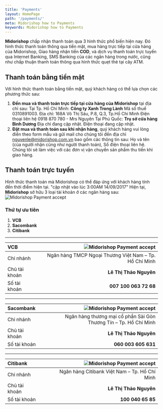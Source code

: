 ```yaml
---
title: 'Payments'
layout: HomePage
path: '/payments/'
meta: Midorishop how to Payments
keywords: Midorishop how to Payments
---
```


**Midorishop** chấp nhận thanh toán qua 3 hình thức phổ biến hiện nay. Đó hình thức thanh toán thông qua tiền mặt, mua hàng trực tiếp tại cửa hàng của Midorishop, Giao hàng nhận tiền **COD**, và dịch vụ thanh toán trực tuyến qua Internet Banking, SMS Banking của các ngân hàng trong nước, cũng như chấp thuận thanh toán thông qua hình thức quẹt thẻ tại cây ATM.

## Thanh toán bằng tiền mặt

Với hình thức thanh toán bằng tiền mặt, quý khách hàng có thể lựa chọn các phương thức sau:
1. **Đến mua và thanh toán trực tiếp tại cửa hàng của Midorishop** tại địa chỉ sau:
Tại Tp. Hồ Chí Minh:
**Công ty Xanh Trong Lành**
Mã số thuế 0310891003.
Địa chỉ: 168A Võ Thị Sáu, P.8, Q.3, Tp.Hồ Chí Minh
Điện thoại liên hệ 0918 870 780 - Mrs Nguyên
Tại Phú Quốc:
**Trụ sở cửa hàng Bình Dương**
Địa chỉ đang cập nhật.
Điện thoại đang cập nhật.
2. **Đặt mua và thanh toán sau khi nhận hàng**, quý khách hàng vui lòng điền theo form mẫu và gửi mail cho chúng tôi đến địa chỉ nguyenle@midorishop.com.vn bao gồm các thông tin sau: Họ và tên (của người nhận cũng như người thanh toán), Số điện thoại liên hệ. Chúng tôi sẽ làm việc với các đơn vị vận chuyển sản phẩm thu tiền khi giao hàng.

## Thanh toán trực tuyến

Hình thức thanh toán mà Midorishop có thể đáp ứng với khách hàng tính đến thời điểm hiện tại. "cập nhật vào lúc 3:00AM 14/09/2017"
Hiện tại, **Midorishop** sở hữu 3 loại tài khoản ở các ngân hàng sau:
![Midorishop Payment accept](http://cdn.bakadono.com/assets/img/favicons/bakadono/payment/accept_payment.jpg "Midorishop Payment accept")

### Thứ tự ưu tiên

1. **VCB**
2. **Sacombank**
3. **Citibank**


---

| **VCB** |  |  ![Midorishop Payment accept](http://cdn.bakadono.com/assets/img/favicons/bakadono/payment/vietcombank.jpg "Midorishop Payment accept") |
|:-----------|------------:|------------:|
| Chi nhánh       |  |         Ngân hàng TMCP Ngoại Thương Việt Nam – Tp. Hồ Chí Minh |
| Chủ tài khoản     |  |       **Lê Thị Thảo Nguyên** |
| Số tài khoản       |  |         **007 100 063 72 68** |

---

| **Sacombank** |  |  ![Midorishop Payment accept](http://cdn.bakadono.com/assets/img/favicons/bakadono/payment/agribank.jpg "Midorishop Payment accept") |
|:-----------|------------:|------------:|
| Chi nhánh       |  |         Ngân hàng thương mại cổ phần Sài Gòn Thương Tín – Tp. Hồ Chí Minh |
| Chủ tài khoản     |  |       **Lê Thị Thảo Nguyên** |
| Số tài khoản       |  |         **060 003  605 631** |

---

| **Citibank** |  |  ![Midorishop Payment accept](http://cdn.bakadono.com/assets/img/favicons/bakadono/payment/acb.jpg "Midorishop Payment accept") |
|:-----------|------------:|------------:|
| Chi nhánh       |  |         Ngân hàng Citibank Việt Nam – Tp. Hồ Chí Minh |
| Chủ tài khoản     |  |       **Lê Thị Thảo Nguyên** |
| Số tài khoản       |  |         **100 040 65 85** |



